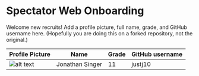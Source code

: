 # Spectator Web Onboarding
Welcome new recruits! Add a profile picture, full name, grade, and GitHub username here. (Hopefully you are doing this on a forked repository, not the original.)

Profile Picture | Name | Grade | GitHub username
---|---|---|---
| ![alt text](https://avatars2.githubusercontent.com/u/30121511?s=400&u=1331a59d94a580b338f9f8577661da3fda73b34c&v=4) | Jonathan Singer | 11 | justj10 |
